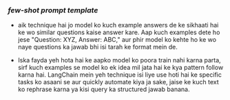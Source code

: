 ### *few-shot prompt template* 

* aik technique hai jo model ko kuch example answers de ke sikhaati hai ke wo similar questions kaise answer kare. Aap kuch examples dete ho jese "Question: XYZ, Answer: ABC," aur phir model ko kehte ho ke wo naye questions ka jawab bhi isi tarah ke format mein de.

* Iska fayda yeh hota hai ke aapko model ko poora train nahi karna parta, sirf kuch examples se model ko ek idea mil jata hai ke kya pattern follow karna hai. LangChain mein yeh technique isi liye use hoti hai ke specific tasks ko asaani se aur quickly automate kiya ja sake, jaise ke kuch text ko rephrase karna ya kisi query ka structured jawab banana.